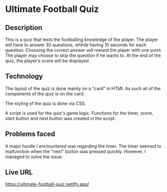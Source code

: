 # Ultimate Football Quiz

## Description

This is a quiz that tests the footballing knowledge of the player.
The player will have to answer 30 questions, whhile having 10 seconds for each question.
Choosing the correct answer will reward the player with one point.
The player may choose to skip the question if he wants to.
At the end of the quiz, the player's score will be displayed.

## Technology

The layout of the quiz is done mainly on a "card" in HTMl. As such all of the components of the quiz is on the card.

The styling of the quiz is done via CSS.

A script is used for the quiz's game logic. Functions for the timer, score, start button and next button was created in the script.

## Problems faced

A major hurdle I enctountered was regarding the timer. The timer seemed to malfunction when the "next" button was pressed quickly.
However, I managed to solve the issue.

## Live URL

https://ultimate-football-quiz.netlify.app/
